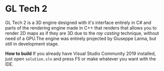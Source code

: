 # GL Tech 2
GL Tech 2 is a 3D engine designed with it's interface entirely in C# and parts of the rendering engine made in C++ that renders that allows you to render 2D maps as if they are 3D due to the _ray casting_ technique, without need of a GPU.The engine was entirely projected by Giuseppe Lanna, but still in development stage.

**How to build**
If you already have Visual Studio Community 2019 installed, just open `solution.sln` and press F5 or make whatever you want with the IDE.